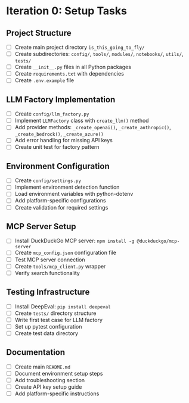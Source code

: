 # Iteration 0: Setup Tasks

## Project Structure
- [ ] Create main project directory `is_this_going_to_fly/`
- [ ] Create subdirectories: `config/`, `tools/`, `modules/`, `notebooks/`, `utils/`, `tests/`
- [ ] Create `__init__.py` files in all Python packages
- [ ] Create `requirements.txt` with dependencies
- [ ] Create `.env.example` file

## LLM Factory Implementation
- [ ] Create `config/llm_factory.py`
- [ ] Implement `LLMFactory` class with `create_llm()` method
- [ ] Add provider methods: `_create_openai()`, `_create_anthropic()`, `_create_bedrock()`, `_create_azure()`
- [ ] Add error handling for missing API keys
- [ ] Create unit test for factory pattern

## Environment Configuration
- [ ] Create `config/settings.py`
- [ ] Implement environment detection function
- [ ] Load environment variables with python-dotenv
- [ ] Add platform-specific configurations
- [ ] Create validation for required settings

## MCP Server Setup
- [ ] Install DuckDuckGo MCP server: `npm install -g @duckduckgo/mcp-server`
- [ ] Create `mcp_config.json` configuration file
- [ ] Test MCP server connection
- [ ] Create `tools/mcp_client.py` wrapper
- [ ] Verify search functionality

## Testing Infrastructure
- [ ] Install DeepEval: `pip install deepeval`
- [ ] Create `tests/` directory structure
- [ ] Write first test case for LLM factory
- [ ] Set up pytest configuration
- [ ] Create test data directory

## Documentation
- [ ] Create main `README.md`
- [ ] Document environment setup steps
- [ ] Add troubleshooting section
- [ ] Create API key setup guide
- [ ] Add platform-specific instructions